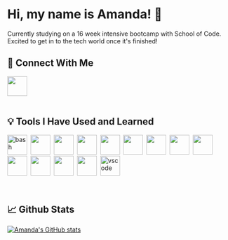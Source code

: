 <h1>Hi, my name is Amanda!  👋</h1>
<p> Currently studying on a 16 week intensive bootcamp with School of Code. Excited to get in to the tech world once it's finished!</p>


<h2>🔗 Connect With Me</h2>

<a href="https://www.linkedin.com/in/amanda-w-a1177b209">
  <img src="https://cdn.jsdelivr.net/gh/devicons/devicon/icons/linkedin/linkedin-original.svg" width="45" height="45"/>
</a>
<br/><br/>

<h2>💡 Tools I Have Used and Learned</h2>
<p align="left">
<img src="https://cdn.jsdelivr.net/gh/devicons/devicon/icons/bash/bash-original.svg" alt="bash" width="45" height="45"/>&nbsp;
<img src="https://cdn.jsdelivr.net/gh/devicons/devicon/icons/canva/canva-original.svg" width="45" height="45"/>&nbsp;
<img src="https://cdn.jsdelivr.net/gh/devicons/devicon/icons/figma/figma-original.svg" width="45" height="45"/>&nbsp;
<img src="https://cdn.jsdelivr.net/gh/devicons/devicon/icons/git/git-original.svg" width="45" height="45"/>&nbsp;
<img src="https://cdn.jsdelivr.net/gh/devicons/devicon/icons/heroku/heroku-original.svg" width="45" height="45"/>&nbsp;
<img src="https://cdn.jsdelivr.net/gh/devicons/devicon/icons/html5/html5-original.svg" width="45" height="45"/>&nbsp;
<img src="https://cdn.jsdelivr.net/gh/devicons/devicon/icons/javascript/javascript-original.svg" width="45" height="45"/>&nbsp;
<img src="https://cdn.jsdelivr.net/gh/devicons/devicon/icons/jest/jest-plain.svg" width="45" height="45"/>&nbsp;
<img src="https://cdn.jsdelivr.net/gh/devicons/devicon/icons/nodejs/nodejs-original.svg" width="45" height="45"/>&nbsp;
<img src="https://cdn.jsdelivr.net/gh/devicons/devicon/icons/npm/npm-original-wordmark.svg" width="45" height="45"/>&nbsp;
<img src="https://cdn.jsdelivr.net/gh/devicons/devicon/icons/postgresql/postgresql-original.svg" width="45" height="45"/>&nbsp;
<img src="https://cdn.jsdelivr.net/gh/devicons/devicon/icons/react/react-original.svg" width="45" height="45"/>&nbsp;
<img src="https://cdn.jsdelivr.net/gh/devicons/devicon/icons/slack/slack-original.svg" width="45" height="45"/>&nbsp;
<img src="https://cdn.jsdelivr.net/gh/devicons/devicon/icons/vscode/vscode-original.svg" alt="vscode" width="45" height="45"/>&nbsp;
</p>
<br/>

<h2>📈 Github Stats</h2>

[![Amanda's GitHub stats](https://github-readme-stats.vercel.app/api?username=mandark1&show_icons=true&theme=radical&count_private=true)](https://github.com/mandark1/github-readme-stats)

